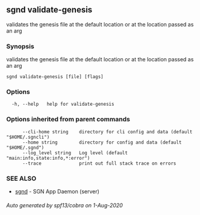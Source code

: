 ## sgnd validate-genesis

validates the genesis file at the default location or at the location passed as an arg

### Synopsis

validates the genesis file at the default location or at the location passed as an arg

```
sgnd validate-genesis [file] [flags]
```

### Options

```
  -h, --help   help for validate-genesis
```

### Options inherited from parent commands

```
      --cli-home string    directory for cli config and data (default "$HOME/.sgncli")
      --home string        directory for config and data (default "$HOME/.sgnd")
      --log_level string   Log level (default "main:info,state:info,*:error")
      --trace              print out full stack trace on errors
```

### SEE ALSO

* [sgnd](sgnd.md)	 - SGN App Daemon (server)

###### Auto generated by spf13/cobra on 1-Aug-2020
